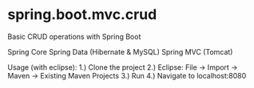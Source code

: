 # spring.boot.mvc.crud
Basic CRUD operations with Spring Boot

Spring Core
Spring Data (Hibernate & MySQL)
Spring MVC (Tomcat)

Usage (with eclipse):
1.) Clone the project
2.) Eclipse: File -> Import -> Maven -> Existing Maven Projects
3.) Run
4.) Navigate to localhost:8080
